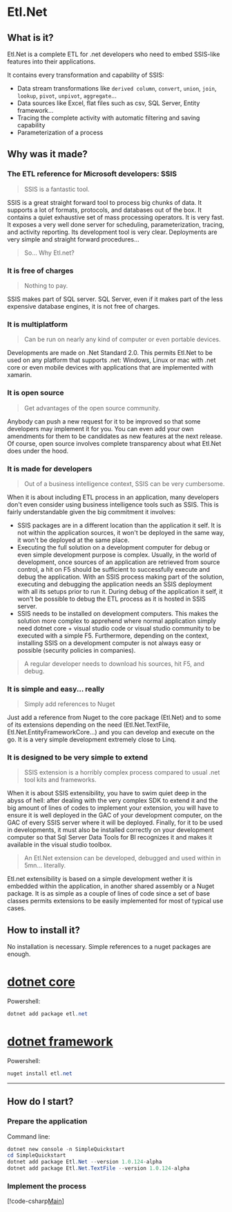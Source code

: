 # Etl.Net

## What is it?

Etl.Net is a complete ETL for .net developers who need to embed SSIS-like features into their applications.

It contains every transformation and capability of SSIS:

- Data stream transformations like `derived column`, `convert`, `union`, `join`, `lookup`, `pivot`, `unpivot`, `aggregate`...
- Data sources like Excel, flat files such as csv, SQL Server, Entity framework...
- Tracing the complete activity with automatic filtering and saving capability
- Parameterization of a process

## Why was it made?

### The ETL reference for Microsoft developers: SSIS

> SSIS is a fantastic tool.

SSIS is a great straight forward tool to process big chunks of data. It supports a lot of formats, protocols, and databases out of the box. It contains a quiet exhaustive set of mass processing operators. It is very fast. It exposes a very well done server for scheduling, parameterization, tracing, and activity reporting. Its development tool is very clear. Deployments are very simple and straight forward procedures...

> So... Why Etl.net?

### It is free of charges

> Nothing to pay.

SSIS makes part of SQL server. SQL Server, even if it makes part of the less expensive database engines, it is not free of charges.

### It is multiplatform

> Can be run on nearly any kind of computer or even portable devices.

Developments are made on .Net Standard 2.0. This permits Etl.Net to be used on any platform that supports .net: Windows, Linux or mac with .net core or even mobile devices with applications that are implemented with xamarin.

### It is open source

> Get advantages of the open source community.

Anybody can push a new request for it to be improved so that some developers may implement it for you. You can even add your own amendments for them to be candidates as new features at the next release. Of course, open source involves complete transparency about what Etl.Net does under the hood.

### It is made for developers

> Out of a business intelligence context, SSIS can be very cumbersome.

When it is about including ETL process in an application, many developers don't even consider using business intelligence tools such as SSIS. This is fairly understandable given the big commitment it involves:

- SSIS packages are in a different location than the application it self. It is not within the application sources, it won't be deployed in the same way, it won't be deployed at the same place.
- Executing the full solution on a development computer for debug or even simple development purpose is complex. Usually, in the world of development, once sources of an application are retrieved from source control, a hit on F5 should be sufficient to successfully execute and debug the application. With an SSIS process making part of the solution, executing and debugging the application needs an SSIS deployment with all its setups prior to run it. During debug of the application it self, it won't be possible to debug the ETL process as it is hosted in SSIS server.
- SSIS needs to be installed on development computers. This makes the solution more complex to apprehend where normal application simply need dotnet core + visual studio code or visual studio community to be executed with a simple F5. Furthermore, depending on the context, installing SSIS on a development computer is not always easy or possible (security policies in companies).

> A regular developer needs to download his sources, hit F5, and debug.

### It is simple and easy... really

> Simply add references to Nuget

Just add a reference from Nuget to the core package (Etl.Net) and to some of its extensions depending on the need (Etl.Net.TextFile, Etl.Net.EntityFrameworkCore...) and you can develop and execute on the go. It is a very simple development extremely close to Linq.

### It is designed to be very simple to extend

> SSIS extension is a horribly complex process compared to usual .net tool kits and frameworks.

When it is about SSIS extensibility, you have to swim quiet deep in the abyss of hell: after dealing with the very complex SDK to extend it and the big amount of lines of codes to implement your extension, you will have to ensure it is well deployed in the GAC of your development computer, on the GAC of every SSIS server where it will be deployed. Finally, for it to be used in developments, it must also be installed correctly on your development computer so that Sql Server Data Tools for BI recognizes it and makes it available in the visual studio toolbox.

> An Etl.Net extension can be developed, debugged and used within in 5mn... literally.

Etl.net extensibility is based on a simple development wether it is embedded within the application, in another shared assembly or a Nuget package. It is as simple as a couple of lines of code since a set of base classes permits extensions to be easily implemented for most of typical use cases.

## How to install it?

No installation is necessary. Simple references to a nuget packages are enough.

# [dotnet core](#tab/dotnetcore)

Powershell:

```powershell
dotnet add package etl.net
```

# [dotnet framework](#tab/dotnetframework)

Powershell:

```powershell
nuget install etl.net
```

***

## How do I start?

### Prepare the application

Command line:

```powershell
dotnet new console -n SimpleQuickstart
cd SimpleQuickstart
dotnet add package Etl.Net --version 1.0.124-alpha
dotnet add package Etl.Net.TextFile --version 1.0.124-alpha
```

### Implement the process

[!code-csharp[Main](../src/Samples/SimpleQuickstart/Program.cs)]
